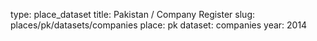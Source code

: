type: place_dataset
title: Pakistan / Company Register
slug: places/pk/datasets/companies
place: pk
dataset: companies
year: 2014
